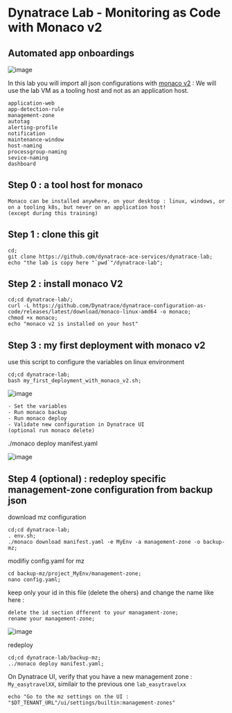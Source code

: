 #  Dynatrace Lab - Monitoring as Code with Monaco v2
## Automated app onboardings
![image](https://user-images.githubusercontent.com/40337213/234709083-8521cd8d-001d-4cdb-ad79-bda704477057.png)

In this lab you will import all json configurations with [monaco v2](https://www.dynatrace.com/support/help/manage/configuration-as-code) : 
We will use the lab VM as a tooling host and not as an application host.      

    application-web
    app-detection-rule
    management-zone
    autotag
    alerting-profile
    notification
    maintenance-window
    host-naming
    processgroup-naming
    sevice-naming
    dashboard
    

## Step 0 : a tool host for monaco 

    Monaco can be installed anywhere, on your desktop : linux, windows, or on a tooling k8s, but never on an application host! 
    (except during this training)

## Step 1 : clone this git  

    cd;
    git clone https://github.com/dynatrace-ace-services/dynatrace-lab;
    echo "the lab is copy here "`pwd`"/dynatrace-lab";
    

## Step 2 : install monaco V2

    cd;cd dynatrace-lab/;
    curl -L https://github.com/Dynatrace/dynatrace-configuration-as-code/releases/latest/download/monaco-linux-amd64 -o monaco;
    chmod +x monaco;
    echo "monaco v2 is installed on your host"
    
## Step 3 : my first deployment with monaco v2 
use this script to configure the variables on linux environment   

    cd;cd dynatrace-lab;
    bash my_first_deployment_with_monaco_v2.sh;

![image](https://user-images.githubusercontent.com/40337213/234709653-0d377eea-7bf7-4bac-b49c-bf5b19414a89.png)

    - Set the variables
    - Run monaco backup
    - Run monaco deploy
    - Validate new configuration in Dynatrace UI
    (optional run monaco delete)
    
./monaco deploy manifest.yaml  

![image](https://user-images.githubusercontent.com/40337213/234711096-84d29528-21ba-4e4a-8f91-7af592f81e2e.png)

## Step 4 (optional) : redeploy specific management-zone configuration from backup json 

download mz configuration 

    cd;cd dynatrace-lab;
    . env.sh;
    ./monaco download manifest.yaml -e MyEnv -a management-zone -o backup-mz;
    
modifiy config.yaml for mz

    cd backup-mz/project_MyEnv/management-zone;
    nano config.yaml;

keep only your id in this file (delete the ohers) and change the name like here : 
    
    delete the id section dfferent to your managament-zone;
    rename your management-zone;
    
![image](https://user-images.githubusercontent.com/40337213/231716709-8bf56d5c-df96-4b50-95b2-9ed2a8a8f577.png)

 redeploy 
    
    cd;cd dynatrace-lab/backup-mz;
    ../monaco deploy manifest.yaml;
    
On Dynatrace UI, verify that you have a new management zone : `My_easytravelXX`, similair to the previous one `lab_easytravelxx`

    echo "Go to the mz settings on the UI : "$DT_TENANT_URL"/ui/settings/builtin:management-zones"
